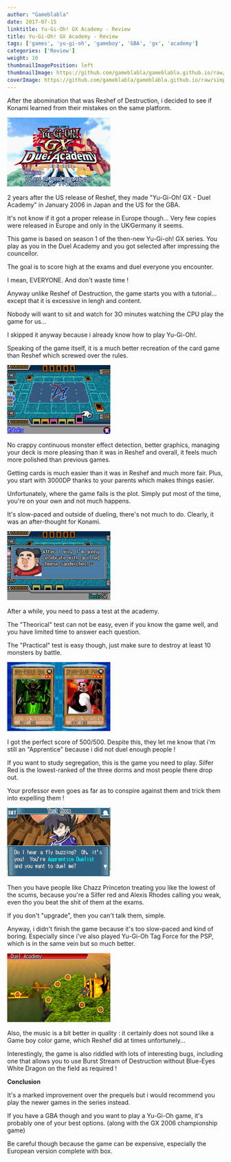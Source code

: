 ```yaml
---
author: "Gameblabla"
date: 2017-07-15
linktitle: Yu-Gi-Oh! GX Academy - Review
title: Yu-Gi-Oh! GX Academy - Review
tags: ['games', 'yu-gi-oh', 'gameboy', 'GBA', 'gx', 'academy']
categories: ['Review']
weight: 10
thumbnailImagePosition: left
thumbnailImage: https://github.com/gameblabla/gameblabla.github.io/raw/simp/blog/images/gx.png
coverImage: https://github.com/gameblabla/gameblabla.github.io/raw/simp/blog/images/gx2.png
---
```


After the abomination that was Reshef of Destruction, 
i decided to see if Konami learned from their mistakes on the same platform. 

![](https://github.com/gameblabla/gameblabla.github.io/raw/simp/blog/images/gx.png)

2 years after the US release of Reshef, they made "Yu-Gi-Oh! GX - Duel Academy" in January 2006 in Japan and the US for the GBA.

It's not know if it got a proper release in Europe though... 
Very few copies were released in Europe and only in the UK∕Germany it seems.

This game is based on season 1 of the then-new Yu-Gi-oh! GX series.
You play as you in the Duel Academy and you got selected after impressing the councellor.

The goal is to score high at the exams and duel everyone you encounter.

I mean, EVERYONE. And don't waste time !

Anyway unlike Reshef of Destruction, the game starts you with a tutorial...
except that it is excessive in lengh and content.

Nobody will want to sit and watch for 3O minutes watching the CPU play the game for us...

I skipped it anyway because i already know how to play Yu-Gi-Oh!.

Speaking of the game itself, it is a much better recreation of the card game than
Reshef which screwed over the rules.

![](https://github.com/gameblabla/gameblabla.github.io/raw/simp/blog/images/gx2.png)

No crappy continuous monster effect detection, better graphics, managing your deck
is more pleasing than it was in Reshef and overall, it feels much more polished than previous games.

Getting cards is much easier than it was in Reshef and much more fair.
Plus, you start with 3000DP thanks to your parents which makes things easier.

Unfortunately, where the game fails is the plot.
Simply put most of the time, you're on your own and not much happens.

It's slow-paced and outside of dueling, there's not much to do.
Clearly, it was an after-thought for Konami.

![](https://github.com/gameblabla/gameblabla.github.io/raw/simp/blog/images/gx4.png)

After a while, you need to pass a test at the academy.

The "Theorical" test can not be easy, even if you know the game well,
and you have limited time to answer each question.

The "Practical" test is easy though, just make sure to destroy at least 10 monsters by battle.

![](https://github.com/gameblabla/gameblabla.github.io/raw/simp/blog/images/gx6.png)

I got the perfect score of 500/500. 
Despite this, they let me know that i'm still an "Apprentice" because i did not duel enough people !

If you want to study segregation, this is the game you need to play.
Silfer Red is the lowest-ranked of the three dorms and most people there drop out.

Your professor even goes as far as to conspire against them and trick them into expelling them !

![](https://github.com/gameblabla/gameblabla.github.io/raw/simp/blog/images/gx10.png)

Then you have people like Chazz Princeton treating you like the lowest of the scums,
because you're a Silfer red and Alexis Rhodes calling you weak, even tho you beat the shit of them at the exams.

If you don't "upgrade", then you can't talk them, simple.

Anyway, i didn't finish the game because it's too slow-paced and kind of boring.
Especially since i've also played Yu-Gi-Oh Tag Force for the PSP, 
which is in the same vein but so much better.

![](https://github.com/gameblabla/gameblabla.github.io/raw/simp/blog/images/gx9.png)

Also, the music is a bit better in quality : it certainly does not sound like a Game boy color game,
which Reshef did at times unfortunely...

Interestingly, the game is also riddled with lots of interesting bugs, 
including one that allows you to  use Burst Stream of Destruction without Blue-Eyes White Dragon on the field as required !

**Conclusion**

It's a marked improvement over the prequels but i would recommend you play the newer games in the series instead.

If you have a GBA though and you want to play a Yu-Gi-Oh game, it's probably one of your best options. (along with the GX 2006 championship game)

Be careful though because the game can be expensive, especially the European version complete with box.


